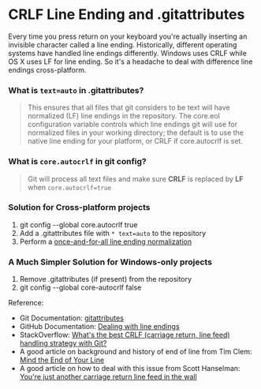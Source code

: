 # CRLF Line Ending and .gitattributes

Every time you press return on your keyboard you're actually inserting an invisible character called a line ending. Historically, different operating systems have handled line endings differently. Windows uses CRLF while OS X uses LF for line ending. So it's a headache to deal with difference line endings cross-platform.

### What is `text=auto` in .gitattributes?
>This ensures that all files that git considers to be text will have normalized (LF) line endings in the repository. The core.eol configuration variable controls which line endings git will use for normalized files in your working directory; the default is to use the native line ending for your platform, or CRLF if core.autocrlf is set.

### What is `core.autocrlf` in git config?
>Git will process all text files and make sure **CRLF** is replaced by **LF** when `core.autocrlf=true`

### Solution for Cross-platform projects

1. git config --global core.autocrlf true
2. Add a .gitattributes file with `* text=auto` to the repository
3. Perform a [once-and-for-all line ending normalization](https://help.github.com/articles/dealing-with-line-endings/#refreshing-a-repository-after-changing-line-endings)

### A Much Simpler Solution for Windows-only projects

1. Remove .gitattributes (if present) from the repository
2. git config --global core-autocrlf false

Reference:
- Git Documentation: [gitattributes](https://git-scm.com/docs/gitattributes)
- GitHub Documentation: [Dealing with line endings](https://help.github.com/articles/dealing-with-line-endings/)
- StackOverflow: [What's the best CRLF (carriage return, line feed) handling strategy with Git?](http://stackoverflow.com/questions/170961/whats-the-best-crlf-carriage-return-line-feed-handling-strategy-with-git)
- A good article on background and history of end of line from Tim Clem: [Mind the End of Your Line](http://adaptivepatchwork.com/2012/03/01/mind-the-end-of-your-line/)
- A good article on how to deal with this issue from Scott Hanselman: [You're just another carriage return line feed in the wall](http://www.hanselman.com/blog/YoureJustAnotherCarriageReturnLineFeedInTheWall.aspx)